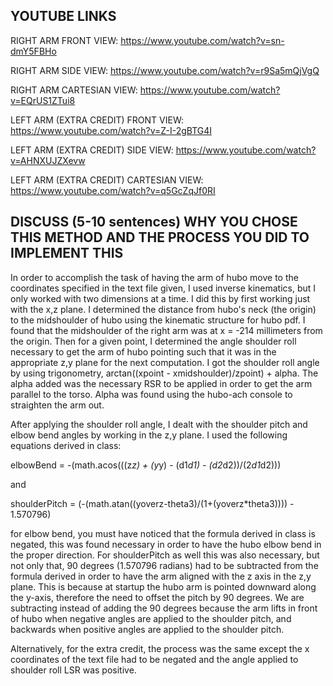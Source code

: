 YOUTUBE LINKS
----------------


RIGHT ARM FRONT VIEW: https://www.youtube.com/watch?v=sn-dmY5FBHo

RIGHT ARM SIDE VIEW: https://www.youtube.com/watch?v=r9Sa5mQjVgQ

RIGHT ARM CARTESIAN VIEW: https://www.youtube.com/watch?v=EQrUS1ZTui8


LEFT ARM (EXTRA CREDIT) FRONT VIEW: https://www.youtube.com/watch?v=Z-I-2gBTG4I

LEFT ARM (EXTRA CREDIT) SIDE VIEW: https://www.youtube.com/watch?v=AHNXUJZXevw

LEFT ARM (EXTRA CREDIT) CARTESIAN VIEW: https://www.youtube.com/watch?v=q5GcZqJf0RI


DISCUSS (5-10 sentences) WHY YOU CHOSE THIS METHOD AND THE PROCESS YOU DID TO IMPLEMENT THIS
----------------------------------


In order to accomplish the task of having the arm of hubo move to the coordinates specified in the text file given, I used inverse kinematics, but I only worked with two dimensions at a time. I did this by first working just with the x,z plane. I determined the distance from hubo's neck (the origin) to the midshoulder of hubo using the kinematic structure for hubo pdf. I found that the midshoulder of the right arm was at x = -214 millimeters from the origin. Then for a given point, I determined the angle shoulder roll necessary to get the arm of hubo pointing such that it was in the appropriate z,y plane for the next computation. I got the shoulder roll angle by using trigonometry, arctan((xpoint - xmidshoulder)/zpoint) + alpha. The alpha added was the necessary RSR to be applied in order to get the arm parallel to the torso. Alpha was found using the hubo-ach console to straighten the arm out.

After applying the shoulder roll angle, I dealt with the shoulder pitch and elbow bend angles by working in the z,y plane. I used the following equations derived in class: 


elbowBend = -(math.acos(((z*z) + (y*y) - (d1*d1) - (d2*d2))/(2*d1*d2)))


and


shoulderPitch = (-(math.atan((yoverz-theta3)/(1+(yoverz*theta3)))) - 1.570796)


for elbow bend, you must have noticed that the formula derived in class is negated, this was found necessary in order to have the hubo elbow bend in the proper direction. For shoulderPitch as well this was also necessary, but not only that, 90 degrees (1.570796 radians) had to be subtracted from the formula derived in order to have the arm aligned with the z axis in the z,y plane. This is because at startup the hubo arm is pointed downward along the y-axis, therefore the need to offset the pitch by 90 degrees. We are subtracting instead of adding the 90 degrees because the arm lifts in front of hubo when negative angles are applied to the shoulder pitch, and backwards when positive angles are applied to the shoulder pitch.


Alternatively, for the extra credit, the process was the same except the x coordinates of the text file had to be negated and the angle applied to shoulder roll LSR was positive. 
